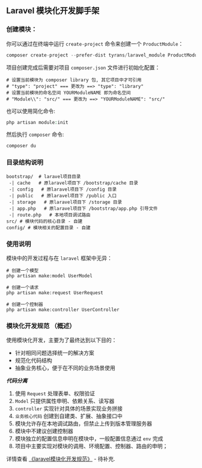 
## Laravel 模块化开发脚手架

### 创建模块：
你可以通过在终端中运行 `create-project` 命令来创建一个 `ProductModule`：
```php
composer create-project --prefer-dist tyrans/laravel_module ProductModule
```
项目创建完成后需要对项目 `composer.json` 文件进行初始化配置：
```text
# 设置当前模块为 composer library 包, 其它项目中才可引用
# "type": "project" === 更改为 ==> "type": "library"
# 设置当前模块的命名空间 YOURModuleNAME 即为命名空间
# "Module\\": "src/" === 更改为 ==> "YOURModuleNAME": "src/"
```
也可以使用简化命令:
```php
php artisan module:init
```
然后执行 `composer` 命令:
```php
composer du
```

### 目录结构说明
```
bootstrap/  # laravel项目目录
 -| cache   # 原laravel项目下 /bootstrap/cache 目录
 -| config   # 原laravel项目下 /config 目录
 -| public   # 原laravel项目下 /public 入口
 -| storage   # 原laravel项目下 /storage 目录
 -| app.php   # 原laravel项目下 /bootstrap/app.php 引导文件
 -| route.php   # 本地项目调试路由
src/ # 模块代码的核心目录 - 自建
config/ # 模块相关的配置目录 - 自建
```

### 使用说明
模块中的开发过程与在 `laravel` 框架中无异：
```
# 创建一个模型
php artisan make:model UserModel

# 创建一个请求
php artisan make:request UserRequest

# 创建一个控制器
php artisan make:controller UserController
```

### 模块化开发规范 （概述）
使用模块化开发，主要为了最终达到以下目的：

* 针对相同问题选择统一的解决方案
* 规范化代码结构
* 抽象业务核心，便于在不同的业务场景使用


***代码分离***

1. 使用 `Request` 处理表单、权限验证
2. `Model` 只提供属性申明、依赖关系、读写器
3. `controller` 实现针对具体的场景实现业务拼接
4. `业务核心代码` 创建到自建类、扩展、抽象接口中
5. 模块允许存在本地调试路由，但禁止上传到版本管理服务器
6. 模块中不建议创建控制器
7. 模块独立的配置信息申明在模块中，一般配置信息通过 `env` 完成
8. 项目中主要实现对模块的调用、环境配置、控制器、路由的申明；

详情查看 [《laravel模块化开发规范》](/) - 待补充.

